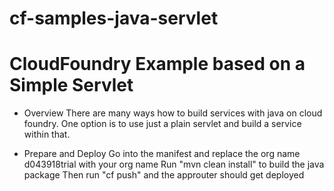 cf-samples-java-servlet
=====================

# CloudFoundry Example based on a Simple Servlet

- Overview
There are many ways how to build services with java on cloud foundry. One option is to use just a plain servlet and build a service within that. 

- Prepare and Deploy
Go into the manifest and replace the org name d043918trial with your org name
Run "mvn clean install" to build the java package
Then run "cf push" and the approuter should get deployed





